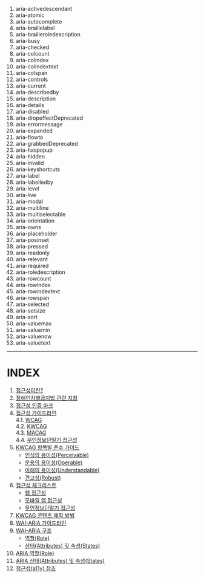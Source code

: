 1. aria-activedescendant
2. aria-atomic
3. aria-autocomplete
4. aria-braillelabel
5. aria-brailleroledescription
6. aria-busy
7. aria-checked
8. aria-colcount
9. aria-colindex
10. aria-colindextext
11. aria-colspan
12. aria-controls
13. aria-current
14. aria-describedby
15. aria-description
16. aria-details
17. aria-disabled
18. aria-dropeffectDeprecated
19. aria-errormessage
20. aria-expanded
21. aria-flowto
22. aria-grabbedDeprecated
23. aria-haspopup
24. aria-hidden
25. aria-invalid
26. aria-keyshortcuts
27. aria-label
28. aria-labelledby
29. aria-level
30. aria-live
31. aria-modal
32. aria-multiline
33. aria-multiselectable
34. aria-orientation
35. aria-owns
36. aria-placeholder
37. aria-posinset
38. aria-pressed
39. aria-readonly
40. aria-relevant
41. aria-required
42. aria-roledescription
43. aria-rowcount
44. aria-rowindex
45. aria-rowindextext
46. aria-rowspan
47. aria-selected
48. aria-setsize
49. aria-sort
50. aria-valuemax
51. aria-valuemin
52. aria-valuenow
53. aria-valuetext


---
# INDEX
1. [접근성이란?](01-a11yStart/start.md)  
2. [장애인차별금지법 관련 지침](02-a11yGuideline/guideline.md)  
3. [접근성 인증 마크](03-a11yMark/mark.md)  
4. [접근성 가이드라인](04-a11yCag/wcag.md)   
   4.1. [WCAG](04-a11yCag/wcag.md)   
   4.2. [KWCAG](04-a11yCag/kwcag.md)    
   4.3. [MACAG](04-a11yCag/macag.md)   
   4.4. [무인정보단밀기 접근성](04-a11yCag/kiosk.md)   
5. [KWCAG 항목별 준수 가이드](05-a11yCagGuide/perceivable.md)   
   - [인식의 용이성(Perceivable)](05-a11yCagGuide/perceivable.md)   
   - [운용의 용이성(Operable)](05-a11yCagGuide/operable.md)   
   - [이해의 용이성(Understandable)](05-a11yCagGuide/understandable.md)   
   - [견고성(Robust)](05-a11yCagGuide/robust.md)   
6. [접근성 체크리스트](06-a11yCheck/web.md)   
   - [웹 접근성](06-a11yCheck/wcag.md)   
   - [모바일 앱 접근성](06-a11yCheck/macag.md)   
   - [무인정보단말기 접근성](06-a11yCheck/kiosk.md)   
7. [KWCAG 콘텐츠 제작 방법](07-a11yDevelop/develop.md)   
8. [WAI-ARIA 가이드라인](08-a11yAriaGuide/ariaguide.md)   
9. [WAI-ARIA 구조](09-a11yAria/role.md)   
   - [역할(Role)](09-a11yAria/role.md)   
   - [상태(Attributes) 및 속성(States)](09-a11yAria/states.md)   
10. [ARIA 역할(Role)](10-a11yRole/01-alert.md)   
11. [ARIA 상태(Attributes) 및 속성(States)](11-a11yAria/01-activedescendant.md)   
12. [접근성(a11y) 참조](13-a11yBookmark/bookmark.md)   